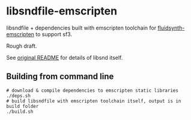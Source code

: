 # libsndfile-emscripten

libsndfile + dependencies built with emscripten toolchain for [fluidsynth-emscripten](https://github.com/enikey87/fluidsynth-emscripten) to support sf3.

Rough draft.

See [original README](README.orig.md) for details of libsnd itself.
## Building from command line

```shell
# download & compile dependencies to emscripten static libraries
./deps.sh
# build libsndfile with emscripten toolchain itself, output is in build folder
./build.sh
````
